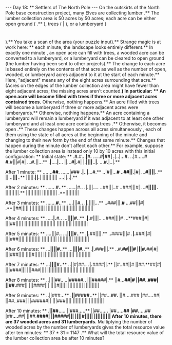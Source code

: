 --- Day 18: ** Settlers of The North Pole ---
On the outskirts of the North Pole base construction project, many Elves are collecting
lumber
.**
The lumber collection area is 50 acres by 50 acres; each acre can be either
open ground
(
.**
),
trees
(
|
), or a
lumberyard
(
#
).** You take a scan of the area (your puzzle input).**
Strange magic is at work here: ** each minute, the landscape looks entirely different.** In exactly
one minute
, an open acre can fill with trees, a wooded acre can be converted to a lumberyard, or a lumberyard can be cleared to open ground (the lumber having been sent to other projects).**
The change to each acre is based entirely on
the contents of that acre
as well as
the number of open, wooded, or lumberyard acres adjacent to it
at the start of each minute.** Here, "adjacent" means any of the eight acres surrounding that acre.** (Acres on the edges of the lumber collection area might have fewer than eight adjacent acres; the missing acres aren't counted.**)
In particular: **
An
open
acre will become filled with
trees
if
three or more
adjacent acres contained trees.** Otherwise, nothing happens.**
An acre filled with
trees
will become a
lumberyard
if
three or more
adjacent acres were lumberyards.** Otherwise, nothing happens.**
An acre containing a
lumberyard
will remain a
lumberyard
if it was adjacent to
at least one other lumberyard and at least one acre containing trees
.** Otherwise, it becomes
open
.**
These changes happen across all acres
simultaneously
, each of them using the state of all acres at the beginning of the minute and changing to their new form by the end of that same minute.** Changes that happen during the minute don't affect each other.**
For example, suppose the lumber collection area is instead only 10 by 10 acres with this initial configuration: **
Initial state: **
.**#.**#.**.**.**|#.**
.**.**.**.**.**#|##|
.**|.**.**|.**.**.**#.**
.**.**|#.**.**.**.**.**#
#.**#|||#|#|
.**.**.**#.**||.**.**.**
.**|.**.**.**.**|.**.**.**
||.**.**.**#|.**#|
|.**||||.**.**|.**
.**.**.**#.**|.**.**|.**

After 1 minute: **
.**.**.**.**.**.**.**##.**
.**.**.**.**.**.**|###
.**|.**.**|.**.**.**#.**
.**.**|#||.**.**.**#
.**.**##||.**|#|
.**.**.**#||||.**.**
||.**.**.**|||.**.**
|||||.**||.**|
||||||||||
.**.**.**.**||.**.**|.**

After 2 minutes: **
.**.**.**.**.**.**.**#.**.**
.**.**.**.**.**.**|#.**.**
.**|.**|||.**.**.**.**
.**.**##|||.**.**#
.**.**###|||#|
.**.**.**#|||||.**
|||||||||.**
||||||||||
||||||||||
.**|||||||||

After 3 minutes: **
.**.**.**.**.**.**.**#.**.**
.**.**.**.**|||#.**.**
.**|.**||||.**.**.**
.**.**###|||.**#
.**.**.**##|||#|
.**||##|||||
||||||||||
||||||||||
||||||||||
||||||||||

After 4 minutes: **
.**.**.**.**.**|.**#.**.**
.**.**.**||||#.**.**
.**|.**#||||.**.**
.**.**###||||#
.**.**.**###||#|
|||##|||||
||||||||||
||||||||||
||||||||||
||||||||||

After 5 minutes: **
.**.**.**.**|||#.**.**
.**.**.**||||#.**.**
.**|.**##||||.**
.**.**####|||#
.**|.**###||#|
|||###||||
||||||||||
||||||||||
||||||||||
||||||||||

After 6 minutes: **
.**.**.**||||#.**.**
.**.**.**||||#.**.**
.**|.**###|||.**
.**.**#.**##|||#
|||#.**##|#|
|||###||||
||||#|||||
||||||||||
||||||||||
||||||||||

After 7 minutes: **
.**.**.**||||#.**.**
.**.**||#|##.**.**
.**|.**####||.**
||#.**.**##||#
||##.**##|#|
|||####|||
|||###||||
||||||||||
||||||||||
||||||||||

After 8 minutes: **
.**.**||||##.**.**
.**.**|#####.**.**
|||#####|.**
||#.**.**.**##|#
||##.**.**###|
||##.**###||
|||####|||
||||#|||||
||||||||||
||||||||||

After 9 minutes: **
.**.**||###.**.**.**
.**||#####.**.**
||##.**.**.**##.**
||#.**.**.**.**###
|##.**.**.**.**##|
||##.**.**###|
||######||
|||###||||
||||||||||
||||||||||

After 10 minutes: **
.**||##.**.**.**.**.**
||###.**.**.**.**.**
||##.**.**.**.**.**.**
|##.**.**.**.**.**##
|##.**.**.**.**.**##
|##.**.**.**.**##|
||##.**####|
||#####|||
||||#|||||
||||||||||
After 10 minutes, there are
37
wooded acres and
31
lumberyards.**  Multiplying the number of wooded acres by the number of lumberyards gives the total
resource value
after ten minutes: **
37 * 31 =
1147
.**
What will the total resource value of the lumber collection area be after 10 minutes?